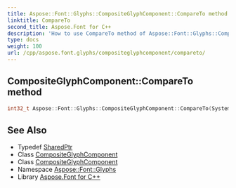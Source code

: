 ```yaml
---
title: Aspose::Font::Glyphs::CompositeGlyphComponent::CompareTo method
linktitle: CompareTo
second_title: Aspose.Font for C++
description: 'How to use CompareTo method of Aspose::Font::Glyphs::CompositeGlyphComponent class in C++.'
type: docs
weight: 100
url: /cpp/aspose.font.glyphs/compositeglyphcomponent/compareto/
---
```

## CompositeGlyphComponent::CompareTo method




```cpp
int32_t Aspose::Font::Glyphs::CompositeGlyphComponent::CompareTo(System::SharedPtr<CompositeGlyphComponent> other)
```

## See Also

* Typedef [SharedPtr](../../../system/sharedptr/)
* Class [CompositeGlyphComponent](../)
* Class [CompositeGlyphComponent](../)
* Namespace [Aspose::Font::Glyphs](../../)
* Library [Aspose.Font for C++](../../../)
